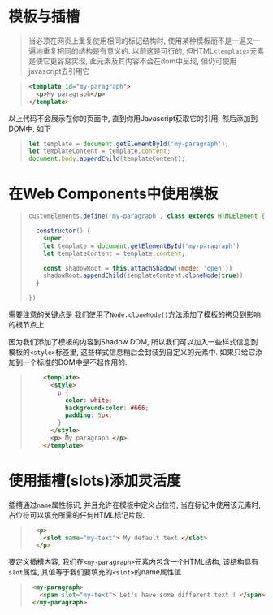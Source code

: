 

# 模板与插槽

> 当必须在网页上重复使用相同的标记结构时, 使用某种模板而不是一遍又一遍地重复相同的结构是有意义的. 
> 以前这是可行的, 但HTML`<template>`元素是使它更容易实现, 此元素及其内容不会在dom中呈现, 但仍可使用javascript去引用它


> ```html
> <template id="my-paragraph">
>   <p>My paragraph</p>
> </template>
> ```
以上代码不会展示在你的页面中, 直到你用Javascript获取它的引用, 然后添加到DOM中, 如下
> ```javascript
> let template = document.getElementById('my-paragraph');
> let templateContent = template.content;
> document.body.appendChild(templateContent);
> ```


# 在Web Components中使用模板

> ```javascript
> customElements.define('my-paragraph', class extends HTMLElement {
> 
>   constructor() {
>     super()
>     let template = document.getElementById('my-paragraph')
>     let templateContent = template.content;
> 
>     const shadowRoot = this.attachShadow({mode: 'open'})
>     shadowRoot.appendChild(templateContent.cloneNode(true))
>   }
> 
> })
> ```

需要注意的关键点是 我们使用了`Node.cloneNode()`方法添加了模板的拷贝到影响的根节点上

因为我们添加了模板的内容到Shadow DOM, 所以我们可以加入一些样式信息到模板的`<style>`标签里, 这些样式信息稍后会封装到自定义的元素中. 如果只给它添加到一个标准的DOM中是不起作用的.

> ```html
>     <template>
>       <style>
>         p {
>           color: white;
>           background-color: #666;
>           padding: 5px;
>         }
>       </style>
>       <p> My paragraph </p>
>     </template>
> ```


# 使用插槽(slots)添加灵活度

插槽通过`name`属性标识, 并且允许在模板中定义占位符, 当在标记中使用该元素时, 占位符可以填充所需的任何HTML标记片段.

> ```html
>   <p>
>     <slot name="my-text"> My default text </slot>
>   </p>
> ```

要定义插槽内容, 我们在`<my-paragraph>`元素内包含一个HTML结构, 该结构具有`slot`属性, 其值等于我们要填充的`<slot>`的name属性值

> ```html
>  <my-paragraph>
>    <span slot="my-text"> Let's have some different text ! </span>
>  </my-paragraph>
> ```